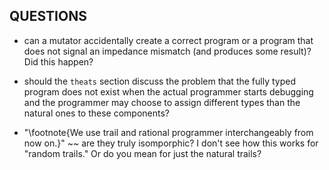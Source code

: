 
## QUESTIONS

- can a mutator accidentally create a correct program or a program that does not signal an impedance mismatch (and produces some result)? Did this happen?

- should the `theats` section discuss the problem that the fully typed program does not exist when the actual programmer starts debugging and the programmer may choose to assign different types than the natural ones to these components?

- "\footnote{We use trail and rational programmer interchangeably from now on.}" ~~ are they truly isomporphic? I don't see how this works for "random trails." Or do you mean for just the natural trails?


